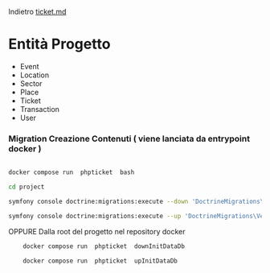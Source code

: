 Indietro [ticket.md](ticket.md)

# Entità Progetto
- Event
- Location
- Sector
- Place
- Ticket
- Transaction
- User

### Migration Creazione Contenuti ( viene lanciata da entrypoint docker )
```bash

docker compose run  phpticket  bash

cd project

symfony console doctrine:migrations:execute --down 'DoctrineMigrations\Version20231008214316'

symfony console doctrine:migrations:execute --up 'DoctrineMigrations\Version20231008214316'

```

OPPURE 
Dalla root del progetto nel repository docker
```bash
    docker compose run  phpticket  downInitDataDb

    docker compose run  phpticket  upInitDataDb
```